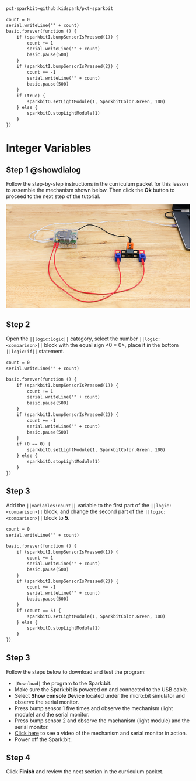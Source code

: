 ```package
pxt-sparkbit=github:kidspark/pxt-sparkbit
```

```template
count = 0
serial.writeLine("" + count)
basic.forever(function () {
    if (sparkbitI.bumpSensorIsPressed(1)) {
        count += 1
        serial.writeLine("" + count)
        basic.pause(500)
    }
    if (sparkbitI.bumpSensorIsPressed(2)) {
        count += -1
        serial.writeLine("" + count)
        basic.pause(500)
    }
    if (true) {
        sparkbitO.setLightModule(1, SparkbitColor.Green, 100)
    } else {
        sparkbitO.stopLightModule(1)
    }
})
```

# Integer Variables

## Step 1 @showdialog

Follow the step-by-step instructions in the curriculum packet for this lesson to assemble the mechanism shown below. Then click the **Ok** button to proceed to the next step of the tutorial.

![integer-variables-1](https://raw.githubusercontent.com/KidSpark/tutorials/master/assets/3-3-integer-variables-1.png)

## Step 2

Open the ``||logic:Logic||`` category, select the number ``||logic:<comparison>||`` block with the equal sign <0 = 0>, place it in the bottom ``||logic:if||`` statement.

```blocks
count = 0
serial.writeLine("" + count)
```

```blocks
basic.forever(function () {
    if (sparkbitI.bumpSensorIsPressed(1)) {
        count += 1
        serial.writeLine("" + count)
        basic.pause(500)
    }
    if (sparkbitI.bumpSensorIsPressed(2)) {
        count += -1
        serial.writeLine("" + count)
        basic.pause(500)
    }
    if (0 == 0) {
        sparkbitO.setLightModule(1, SparkbitColor.Green, 100)
    } else {
        sparkbitO.stopLightModule(1)
    }
})
```

## Step 3

Add the ``||variables:count||`` variable to the first part of the ``||logic:<comparison>||`` block, and change the second part of the ``||logic:<comparison>||`` block to **5**.

```blocks
count = 0
serial.writeLine("" + count)
```

```blocks
basic.forever(function () {
    if (sparkbitI.bumpSensorIsPressed(1)) {
        count += 1
        serial.writeLine("" + count)
        basic.pause(500)
    }
    if (sparkbitI.bumpSensorIsPressed(2)) {
        count += -1
        serial.writeLine("" + count)
        basic.pause(500)
    }
    if (count == 5) {
        sparkbitO.setLightModule(1, SparkbitColor.Green, 100)
    } else {
        sparkbitO.stopLightModule(1)
    }
})
```

## Step 3

Follow the steps below to download and test the program:
* ``|Download|`` the program to the Spark:bit.
* Make sure the Spark:bit is powered on and connected to the USB cable.
* Select **Show console Device** located under the micro:bit simulator and observe the serial monitor.
* Press bump sensor 1 five times and observe the mechanism (light module) and the serial monitor.
* Press bump sensor 2 and observe the machanism (light module) and the serial monitor.
* [Click here](https://youtu.be/zS4ByCWoqPA) to see a video of the mechanism and serial monitor in action.
* Power off the Spark:bit.

## Step 4

Click **Finish** and review the next section in the curriculum packet.